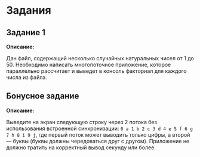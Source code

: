 # Задания

## Задание 1

**Описание:**

Дан файл, содержащий несколько случайных натуральных чисел от 1 до 50. Необходимо написать многопоточное приложение, которое параллельно рассчитает и выведет в консоль факториал для каждого числа из файла.

## Бонусное задание

**Описание:**

Выведите на экран следующую строку через 2 потока без использования встроенной синхронизации: 
`0 a 1 b 2 c 3 d 4 e 5 f 6 g 7 h 8 i 9 j`, где первый поток может выводить только цифры, а второй — буквы (буквы должны чередоваться друг с другом). Приложение не должно тратить на корректный вывод секунду или более.


